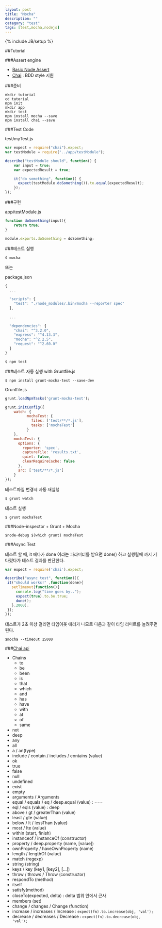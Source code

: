 ```yaml
---
layout: post
title: "Mocha"
description: ""
category: "test"
tags: [test,mocha,nodejs]
---
```

{% include JB/setup %}

##Tutorial

###Assert engine

 - [Basic Node Assert](https://nodejs.org/api/assert.html)
 - [Chai](http://chaijs.com/api/bdd/) : BDD style 지원

###준비

```
mkdir tutorial
cd tutorial
npm init
mkdir app
mkdir test
npm install mocha --save
npm install chai --save
```


###Test Code 

test/myTest.js

```js
var expect = require("chai").expect;
var testModule = require("../app/testModule");

describe("testModule should", function() {
    var input = true;
    var expectedResult = true;

    it("do something", function() {
      expect(testModule.doSomething()).to.equal(expectedResult);
    });
});
```

###구현

app/testModule.js

```js
function doSomething(input){
    return true;
}

module.exports.doSomething = doSomething;
```

###테스트 실행

    $ mocha

또는

package.json

```js
{
  ...

  "scripts": {
    "test": "./node_modules/.bin/mocha --reporter spec"
  },
  
  ...

  "dependencies": {
    "chai": "^3.2.0",
    "express": "^4.13.3",
    "mocha": "^2.2.5",
    "request": "^2.60.0"
  }
}
```

    $ npm test


###테스트 자동 실행 with Gruntfile.js

    $ npm install grunt-mocha-test --save-dev

Gruntfile.js

```js
grunt.loadNpmTasks('grunt-mocha-test');

grunt.initConfig({
    watch: {
          mochaTest: {
            files: ['test/**/*.js'],
            tasks: ['mochaTest']
          }
    },      
    mochaTest: {
      options: {
        reporter: 'spec',
        captureFile: 'results.txt',
        quiet: false,
        clearRequireCache: false
      },
      src: ['test/**/*.js']
    }
});
```

테스트파일 변경시 자동 재실행

    $ grunt watch

테스트 실행

    $ grunt mochaTest

###Node-inspector + Grunt + Mocha

    $node-debug $(which grunt) mochaTest

###Async Test

테스트 할 때, it 에다가 done 이라는 파라미터를 받으면 done() 하고 실행될때 까지 기다렸다가 테스트 결과를 판단한다.

```js
var expect = require('chai').expect;

describe("async test", function(){
 it("should works!" ,function(done){
   setTimeout(function(){
     console.log("time goes by..");
     expect(true).to.be.true;
     done();
   },2000);
 });
});
```

테스트가 2초 이상 걸리면 타임아웃 에러가 나므로 다음과 같이 타임 리미트를 늘려주면 된다.

    $mocha --timeout 15000


###[Chai api](http://chaijs.com/api/bdd/)
 - Chains
     + to
     + be
     + been
     + is
     + that
     + which
     + and
     + has
     + have
     + with
     + at
     + of
     + same
 - not
 - deep
 - any
 - all
 - a / an(type)
 - include / contain / includes / contains (value)
 - ok
 - true
 - false
 - null
 - undefined
 - exist
 - empty
 - arguments / Arguments
 - equal / equals / eq / deep.equal (value) : ===
 - eql / eqls (value) : deep
 - above / gt / greaterThan (value)
 - least / gte (value)
 - below / lt / lessThan (value)
 - most / lte (value)
 - within (start, finish)
 - instanceof / instanceOf (constructor)
 - property / deep.property (name, [value])
 - ownProperty / haveOwnProperty (name)
 - length / lengthOf (value)
 - match (regexp)
 - string (string)
 - keys / key (key1, [key2], [...])
 - throw / throws / Throw (constructor)
 - respondTo (method)
 - itself
 - satisfy(method)
 - closeTo(expected, delta) : delta 범위 안에서 근사
 - members (set)
 - change / changes / Change (function)
 - increase / increases / Increase : `expect(fn).to.increase(obj, 'val');`
 - decrease / decreases / Decrease : `expect(fn).to.decrease(obj, 'val');`


